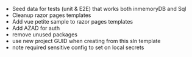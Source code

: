 - Seed data for tests (unit & E2E) that works both inmemoryDB and Sql
- Cleanup razor pages templates
- Add vue petite sample to razor pages templates
- Add AZAD for auth
- remove unused packages
- use new project GUID when creating from this sln template
- note required sensitive config to set on local secrets
